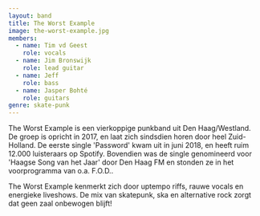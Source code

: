```yaml
---
layout: band
title: The Worst Example
image: the-worst-example.jpg
members:
  - name: Tim vd Geest
    role: vocals
  - name: Jim Bronswijk
    role: lead guitar
  - name: Jeff
    role: bass
  - name: Jasper Bohté
    role: guitars
genre: skate-punk
---
```


The Worst Example is een vierkoppige punkband uit Den Haag/Westland. De groep is opricht in 2017, en laat zich sindsdien horen door heel Zuid-Holland. De eerste single 'Password' kwam uit in juni 2018, en heeft ruim 12.000 luisteraars op Spotify. Bovendien was de single genomineerd voor 'Haagse Song van het Jaar' door Den Haag FM en stonden ze in het voorprogramma van o.a. F.O.D..

The Worst Example kenmerkt zich door uptempo riffs, rauwe vocals en energieke liveshows. De mix van skatepunk, ska en alternative rock zorgt dat geen zaal onbewogen blijft!
